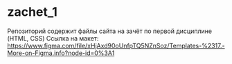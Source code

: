 # zachet_1
Репозиторий содержит файлы сайта на зачёт по первой дисциплине (HTML, CSS)
Ссылка на макет: https://www.figma.com/file/xHjAxd90oUnfpTQ5NZnSoz/Templates-%2317.-More-on-Figma.info?node-id=0%3A1
